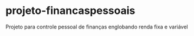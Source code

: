# projeto-financaspessoais
Projeto para controle pessoal de finanças englobando renda fixa e variável
